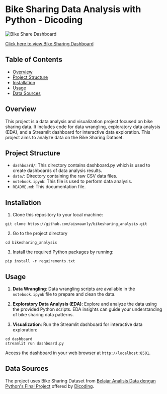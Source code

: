 # Bike Sharing Data Analysis with Python - Dicoding
![Bike Share Dashboard](dashboard.gif)

[Click here to view Bike Sharing Dashboard](https://bikesharing-analysis-aismaanly.streamlit.app/)

## Table of Contents
- [Overview](#overview)
- [Project Structure](#project-structure)
- [Installation](#installation)
- [Usage](#usage)
- [Data Sources](#data-sources)

## Overview
This project is a data analysis and visualization project focused on bike sharing data. It includes code for data wrangling, exploratory data analysis (EDA), and a Streamlit dashboard for interactive data exploration. This project aims to analyze data on the Bike Sharing Dataset.

## Project Structure
- `dashboard/`: This directory contains dashboard.py which is used to create dashboards of data analysis results.
- `data/`: Directory containing the raw CSV data files.
- `notebook.ipynb`: This file is used to perform data analysis.
- `README.md`: This documentation file.

## Installation
1. Clone this repository to your local machine:
```
git clone https://github.com/aismaanly/bikesharing_analysis.git
```
2. Go to the project directory
```
cd bikesharing_analysis
```
3. Install the required Python packages by running:
```
pip install -r requirements.txt
```

## Usage
1. **Data Wrangling**: Data wrangling scripts are available in the `notebook.ipynb` file to prepare and clean the data.

2. **Exploratory Data Analysis (EDA)**: Explore and analyze the data using the provided Python scripts. EDA insights can guide your understanding of bike sharing data patterns.

3. **Visualization**: Run the Streamlit dashboard for interactive data exploration:

```
cd dashboard
streamlit run dashboard.py
```
Access the dashboard in your web browser at `http://localhost:8501`.

## Data Sources
The project uses Bike Sharing Dataset from [Belajar Analisis Data dengan Python's Final Project](https://www.kaggle.com/datasets/lakshmi25npathi/bike-sharing-dataset) offered by [Dicoding](https://www.dicoding.com/).